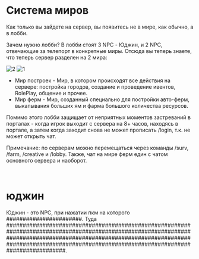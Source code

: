 # Система миров
Как только вы зайдете на сервер, вы появитесь не в мире, как обычно, а в лобби.

  Зачем нужно лобби?
  В лобби стоят 3 NPC - Юджин, и 2 NPC, отвечающие за телепорт в конкретные миры. Отсюда вы теперь знаете, что теперь сервер разделен на 2 мира:



![2](https://static.wixstatic.com/media/883c50_11f1a4c76ce5457a93c7dd699eba98d7~mv2.png/v1/fill/w_600,h_337,al_c,q_85,usm_0.66_1.00_0.01,enc_auto/untitled3.png)
![1](https://static.wixstatic.com/media/883c50_6620660d1b2444f2bc165b3e001b70f0~mv2.png/v1/fill/w_600,h_337,al_c,q_85,usm_0.66_1.00_0.01,enc_auto/untitled4.png)

+ Мир построек - Мир, в котором происходят все действия на сервере: постройка городов, создание и проведение ивентов, RolePlay, общение и прочее.
+ Мир ферм - Мир, созданный специально для постройки авто-ферм, выкапывания больших ям и фарма большого количества ресурсов.





Помимо этого лобби защищает от неприятных моментов застреваний в порталах - когда игрок выходит с сервера на 8+ часов, находясь в портале, а затем когда заходит снова не может прописать /login, т.к. не может открыть чат.

Примечание: по серверам можно перемещаться через команды /surv, /farm, /creative и /lobby. Также, чат на мире ферм един с чатом основного сервера и наоборот.

​
# юджин
Юджин - это NPC, при нажатии пкм на которого #######################. Туда ##################################################################################################################################################################################################################################################.
